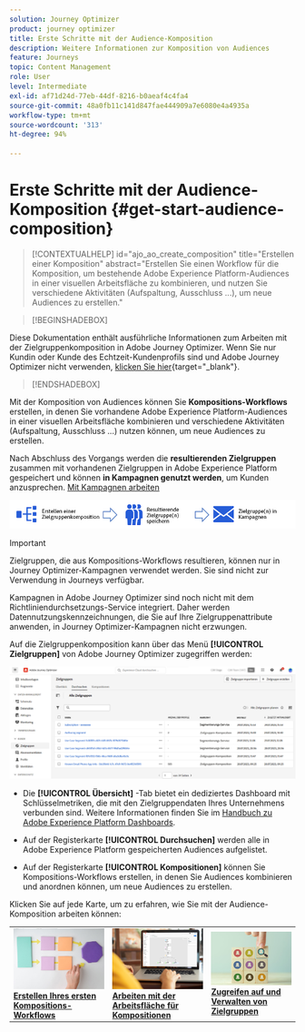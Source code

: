 ```yaml
---
solution: Journey Optimizer
product: journey optimizer
title: Erste Schritte mit der Audience-Komposition
description: Weitere Informationen zur Komposition von Audiences
feature: Journeys
topic: Content Management
role: User
level: Intermediate
exl-id: af71d24d-77eb-44df-8216-b0aeaf4c4fa4
source-git-commit: 48a0fb11c141d847fae444909a7e6080e4a4935a
workflow-type: tm+mt
source-wordcount: '313'
ht-degree: 94%

---
```


# Erste Schritte mit der Audience-Komposition {#get-start-audience-composition}

>[!CONTEXTUALHELP]
>id="ajo_ao_create_composition"
>title="Erstellen einer Komposition"
>abstract="Erstellen Sie einen Workflow für die Komposition, um bestehende Adobe Experience Platform-Audiences in einer visuellen Arbeitsfläche zu kombinieren, und nutzen Sie verschiedene Aktivitäten (Aufspaltung, Ausschluss ...), um neue Audiences zu erstellen."

>[!BEGINSHADEBOX]

Diese Dokumentation enthält ausführliche Informationen zum Arbeiten mit der Zielgruppenkomposition in Adobe Journey Optimizer. Wenn Sie nur Kundin oder Kunde des Echtzeit-Kundenprofils sind und Adobe Journey Optimizer nicht verwenden, [klicken Sie hier](https://experienceleague.adobe.com/docs/experience-platform/segmentation/ui/audience-composition.html?lang=de){target="_blank"}.

>[!ENDSHADEBOX]

Mit der Komposition von Audiences können Sie **Kompositions-Workflows** erstellen, in denen Sie vorhandene Adobe Experience Platform-Audiences in einer visuellen Arbeitsfläche kombinieren und verschiedene Aktivitäten (Aufspaltung, Ausschluss ...) nutzen können, um neue Audiences zu erstellen.

Nach Abschluss des Vorgangs werden die **resultierenden Zielgruppen** zusammen mit vorhandenen Zielgruppen in Adobe Experience Platform gespeichert und können **in Kampagnen genutzt werden**, um Kunden anzusprechen. [Mit Kampagnen arbeiten](../campaigns/get-started-with-campaigns.md)

![](assets/audiences-process.png)

>[!IMPORTANT]
>
>Zielgruppen, die aus Kompositions-Workflows resultieren, können nur in Journey Optimizer-Kampagnen verwendet werden. Sie sind nicht zur Verwendung in Journeys verfügbar.
>
>Kampagnen in Adobe Journey Optimizer sind noch nicht mit dem Richtliniendurchsetzungs-Service integriert. Daher werden Datennutzungskennzeichnungen, die Sie auf Ihre Zielgruppenattribute anwenden, in Journey Optimizer-Kampagnen nicht erzwungen.

Auf die Zielgruppenkomposition kann über das Menü **[!UICONTROL Zielgruppen]** von Adobe Journey Optimizer zugegriffen werden:

![](assets/audiences-browse.png)

* Die **[!UICONTROL Übersicht]** -Tab bietet ein dediziertes Dashboard mit Schlüsselmetriken, die mit den Zielgruppendaten Ihres Unternehmens verbunden sind. Weitere Informationen finden Sie im [Handbuch zu Adobe Experience Platform Dashboards](https://experienceleague.adobe.com/docs/experience-platform/dashboards/guides/segments.html?lang=de).

* Auf der Registerkarte **[!UICONTROL Durchsuchen]** werden alle in Adobe Experience Platform gespeicherten Audiences aufgelistet.

* Auf der Registerkarte **[!UICONTROL Kompositionen]** können Sie Kompositions-Workflows erstellen, in denen Sie Audiences kombinieren und anordnen können, um neue Audiences zu erstellen.

Klicken Sie auf jede Karte, um zu erfahren, wie Sie mit der Audience-Komposition arbeiten können:

<table style="table-layout:fixed"><tr style="border: 0;">
<td><a href="create-compositions.md"><img alt="Erstellen von Kompositions-Workflows" src="../assets/do-not-localize/ao-workflows.jpg"></a>
<div><a href="create-compositions.md"><strong>Erstellen Ihres ersten Kompositions-Workflows</strong></a></div></td>
<td><a href="composition-canvas.md"><img alt="Arbeiten mit der Arbeitsfläche für Kompositionen" src="../assets/do-not-localize/ao-canvas.jpg"></a>
<div><a href="composition-canvas.md"><strong>Arbeiten mit der Arbeitsfläche für Kompositionen</strong></a></div></td>
<td><a href="access-audiences.md"><img alt="Zugreifen auf und Verwalten von Zielgruppen" src="../assets/do-not-localize/ao-audiences.jpeg"></a>
<div><a href="access-audiences.md"><strong>Zugreifen auf und Verwalten von Zielgruppen</strong></a></div></td>
</tr></table>
